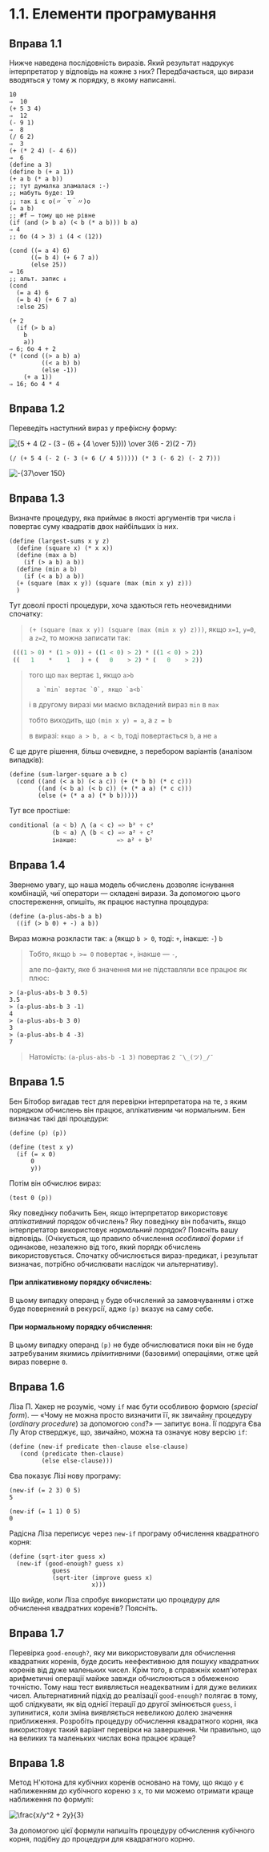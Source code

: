 # 1.1. Елементи програмування
## Вправа 1.1
Нижче наведена послідовність виразів. Який результат надрукує інтерпретатор у відповідь на кожне з них? Передбачається, що вирази вводяться у тому ж порядку, в якому написанні.

```racket
10
⇒  10
(+ 5 3 4)
⇒  12
(- 9 1)
⇒  8
(/ 6 2)
⇒  3
(+ (* 2 4) (- 4 6))
⇒  6
(define a 3)
(define b (+ a 1))
(+ a b (* a b))
;; тут думалка зламалася :-)
;; мабуть буде: 19
;; так і є o(〃＾▽＾〃)o
(= a b)
;; #f — тому що не рівне
(if (and (> b a) (< b (* a b))) b a)
⇒ 4
;; бо (4 > 3) і (4 < (12))

(cond ((= a 4) 6)
      ((= b 4) (+ 6 7 a))
      (else 25))
⇒ 16
;; альт. запис ↓
(cond
  (= a 4) 6
  (= b 4) (+ 6 7 a)
  :else 25)

(+ 2
  (if (> b a)
    b
    a))
⇒ 6; бо 4 + 2
(* (cond ((> a b) a)
         ((< a b) b)
         (else -1))
    (+ a 1))
⇒ 16; бо 4 * 4

```

## Вправа 1.2
Переведіть наступний вираз у префіксну форму:

![$`{5 + 4 (2 - (3 - (6 + {4 \over 5}))) \over 3(6 - 2)(2 - 7)}`$](https://latex.codecogs.com/gif.latex?{5&space;&plus;&space;4&space;(2&space;-&space;(3&space;-&space;(6&space;&plus;&space;{4&space;\over&space;5})))&space;\over&space;3(6&space;-&space;2)(2&space;-&space;7)})


```racket
(/ (+ 5 4 (- 2 (- 3 (+ 6 (/ 4 5))))) (* 3 (- 6 2) (- 2 7)))
```

![$`-{37\over 150}`$](https://latex.codecogs.com/gif.latex?-{37\over&space;150})

## Вправа 1.3
Визначте процедуру, яка приймає в якості аргументів три числа і повертає суму квадратів двох найбільших із них.

```racket
(define (largest-sums x y z)
  (define (square x) (* x x))
  (define (max a b)
    (if (> a b) a b))
  (define (min a b)
    (if (< a b) a b))
  (+ (square (max x y)) (square (max (min x y) z)))
  )
```

Тут доволі прості процедури, хоча здаються геть неочевидними спочатку:
> `(+ (square (max x y)) (square (max (min x y) z)))`, якщо `x=1`, `y=0`, а `z=2`, то можна записати так: 

```lisp
 (((1 > 0) * (1 > 0)) + ((1 < 0) > 2) * ((1 < 0) > 2))
 ((   1    *    1   ) + (   0    > 2) * (   0    > 2))
```
> того що `max` вертає `1`, якщо `a>b`
> 
>       a `min` вертає `0`, якщо `a<b`
>       
> і в другому виразі ми маємо вкладений вираз `min` в `max`
> 
> тобто виходить, що `(min x y) = a`, а `z = b`
> 
> в виразі: `якщо a > b, a < b`, тоді повертається `b`, а не `a`

Є ще друге рішення, більш очевидне, з перебором варіантів (аналізом випадків):

```racket
(define (sum-larger-square a b c)
  (cond ((and (< a b) (< a c)) (+ (* b b) (* c c)))
        ((and (< b a) (< b c)) (+ (* a a) (* c c)))
        (else (+ (* a a) (* b b)))))
```

Тут все простіше:

```lisp
conditional (a < b) ⋀ (a < c) => b² + c²
            (b < a) ⋀ (b < c) => a² + c²
            інакше:           => a² + b²
```

## Вправа 1.4
Звернемо увагу, що наша модель обчислень дозволяє існування комбінацій, чиї оператори — складені вирази.
За допомогою цього спостереження, опишіть, як працює наступна процедура:

```racket
(define (a-plus-abs-b a b)
  ((if (> b 0) + -) a b))
```

Вираз можна розкласти так:
`a` (якщо `b > 0`, тоді: `+`, інакше: `-`) `b`
> Тобто, якщо `b >= 0` повертає `+`, інакше — `-`,
> 
> але по-факту, яке б значення ми не підставляли все працює як плюс:

```racket
> (a-plus-abs-b 3 0.5)
3.5
> (a-plus-abs-b 3 -1)
4
> (a-plus-abs-b 3 0)
3
> (a-plus-abs-b 4 -3)
7
```

> Натомість: `(a-plus-abs-b -1 3)` повертає `2 ¯\_(ツ)_/¯`


## Вправа 1.5
Бен Бітобор вигадав тест для перевірки інтерпретатора на те, з яким порядком обчислень він працює, аплікативним чи нормальним. Бен визначає такі дві процедури:

```racket
(define (p) (p))

(define (test x y)
  (if (= x 0)
      0
      y))
```

Потім він обчислює вираз:

```racket
(test 0 (p))
```

Яку поведінку побачить Бен, якщо інтерпретатор використовує _аплікативний порядок_ обчислень?
Яку поведінку він побачить, якщо інтерпретатор використовує _нормальний порядок_?
Поясніть вашу відповідь. 
(Очікується, що правило обчислення _особливої форми_ `if` одинакове, незалежно від того, який порядк обчислень використовується. 
Спочатку обчислюється вираз-предикат, і результат визначає, потрібно обчислювати наслідок чи альтернативу).

#### При аплікативному порядку обчислень:
В цьому випадку операнд `y` буде обчислений за замовчуванням і отже буде повернений в рекурсії, адже `(p)` вказує на саму себе.

#### При нормальному порядку обчислення:
В цьому випадку операнд `(p)` не буде обчислюватися поки він не буде затребуваним якимись _прімитивними_ (базовими) операціями, отже цей вираз поверне `0`.

## Вправа 1.6
Ліза П. Хакер не розуміє, чому `if` має бути особливою формою (_special form_).
— «Чому не можна просто визначити її, як звичайну процедуру (_ordinary procedure_) за допомогою `cond`?» — запитує вона.
Її подруга Єва Лу Атор стверджує, що, звичайно, можна та означує нову версію `if`:

```racket
(define (new-if predicate then-clause else-clause)
   (cond (predicate then-clause)
         (else else-clause)))
```

Єва показує Лізі нову програму:

```racket
(new-if (= 2 3) 0 5)
5

(new-if (= 1 1) 0 5)
0
```

Радісна Ліза переписує через `new-if` програму обчислення квадратного корня:

```racket
(define (sqrt-iter guess x)
  (new-if (good-enough? guess x)
            guess
            (sqrt-iter (improve guess x)
                       x)))
```

Що вийде, коли Ліза спробує використати цю процедуру для обчислення квадратних коренів?
Поясніть.

## Вправа 1.7
Перевірка `good-enough?`, яку ми використовували для обчислення квадратних коренів, буде досить неефективною для пошуку квадратних коренів від дуже маленьких чисел.
Крім того, в справжніх комп'ютерах арифметичні операції майже завжди обчислюються з обмеженою точністю.
Тому наш тест виявляється неадекватним і для дуже великих чисел.
Альтернативний підхід до реалізації `good-enough?` полягає в тому, щоб слідкувати, як від однієї ітерації до другої змінюється `guess`, і зупинитися, коли зміна виявляється невеликою долею значення приближення.
Розробіть процедуру обчислення квадратного корня, яка використовує такий варіант перевірки на завершення.
Чи правильно, що на великих та маленьких числах вона працює краще?

## Вправа 1.8
Метод Н'ютона для кубічних коренів основано на тому, що якщо `y` є наближенням до кубічного кореню з `x`, то ми можемо отримати краще наближення по формулі:

![$`\frac{x/y^2 + 2y}{3}`$](https://latex.codecogs.com/gif.latex?\frac{x/y^2&space;&plus;&space;2y}{3})

За допомогою цієї формули напишіть процедуру обчислення кубічного корня, подібну до процедури для квадратного корню.















